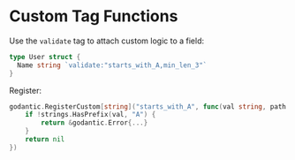 # Custom Tag Functions

Use the `validate` tag to attach custom logic to a field:

```go
type User struct {
  Name string `validate:"starts_with_A,min_len_3"`
}
```

Register:

```go
godantic.RegisterCustom[string]("starts_with_A", func(val string, path string) *godantic.Error {
    if !strings.HasPrefix(val, "A") {
        return &godantic.Error{...}
    }
    return nil
})
```